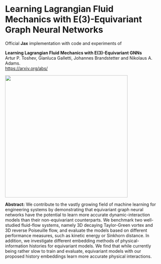 # Learning Lagrangian Fluid Mechanics with E(3)-Equivariant Graph Neural Networks

Official __Jax__ implementation with code and experiments of

__Learning Lagrangian Fluid Mechanics with E(3)-Equivariant GNNs__<br>
Artur P. Toshev, Gianluca Galletti, Johannes Brandstetter and Nikolaus A. Adams.<br>
https://arxiv.org/abs/

<img src="assets/gsi.png" width="400">

__Abstract:__ We contribute to the vastly growing field of machine learning for engineering systems by demonstrating that equivariant graph neural networks have the potential to learn more accurate dynamic-interaction models than their non-equivariant counterparts. We benchmark two well-studied fluid-flow systems, namely 3D decaying Taylor-Green vortex and 3D reverse Poiseuille flow, and evaluate the models based on different performance measures, such as kinetic energy or Sinkhorn distance. In addition, we investigate different embedding methods of physical-information histories for equivariant models. We find that while currently being rather slow to train and evaluate, equivariant models with our proposed history embeddings learn more accurate physical interactions.


<!-- ## Citing
This codebase was created by Artur Toshev and Gianluca Galletti. If you use this code in your research, please cite the paper:
```
@article{Toshev2023Learning,
    title={Learning Lagrangian Fluid Mechanics with E(3)-Equivariant Graph Neural Networks},
    author={Artur P. Toshev and Gianluca Galletti and Johannes Brandstetter and Nikolaus A. Adams},
}
``` -->
